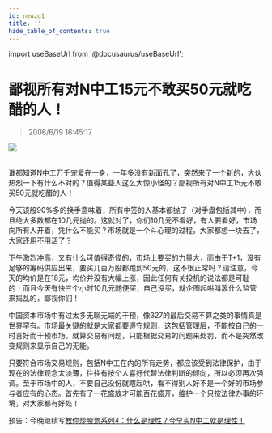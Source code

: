 ```yaml
---
id: newzg1
title: ''
hide_table_of_contents: true
---
```


import useBaseUrl from '@docusaurus/useBaseUrl';

# 鄙视所有对N中工15元不敢买50元就吃醋的人！

> 2006/6/19 16:45:17

<div style={{textAlign: 'center'}}>
<img src={useBaseUrl('https://gateway.ipfscdn.io/ipfs/QmXSnds2BF97yuZwYAMLwrpjQcuPcm22WGsFmBJfWFTEUM/economics/newzg1/1.gif')} /><br/><br/>
</div>

谁都知道N中工万千宠爱在一身，一年多没有新面孔了，突然来了一个新的，大伙热烈一下有什么不对的？值得某些人这么大惊小怪的？鄙视所有对N中工15元不敢买50元就吃醋的人！

今天该股90%多的换手意味着，所有中签的人基本都抛了（对手盘包括其中），而且绝大多数都在10几元抛的。这就对了，你们10几元不看好，有人要看好，市场向所有人开着，凭什么不能买？市场就是一个斗心理的过程，大家都想一块去了，大家还用不用活了？

下午激烈冲高，又有什么可值得奇怪的，市场上要买的力量大，而由于T+1，没有足够的筹码供应出来，要买几百万股都跑到50元的，这不很正常吗？请注意，今天的均价是在18元，均价并没有大幅上涨，因此任何有关投机的说法都是可耻的！而且今天有快三个小时10几元随便买，自己没买，就企图起哄叫嚣什么监管来捣乱的，鄙视你们！

中国资本市场中有过太多无聊无端的干预，像327的最后交易不算之类的事情真是世界罕有。市场最关键的就是大家都要遵守规则，这包括管理层，不能按自己的一时喜好而干预市场。就算交易有问题，只能根据交易的问题来处罚，而不是突然改变规则来显示自己的无能。

只要符合市场交易规则，包括N中工在内的所有走势，都应该受到法律保护，由于现在的法律观念太淡薄，往往有按个人喜好代替法律判断的倾向，所以必须再次强调。至于市场中的人，不要自己没份就瞎起哄，看不得别人好不是一个好的市场参与者应有的心态。首先有了一花盛放才可能百花盛开，维护一个只按法律办事的环境，对大家都有好处！

预告：今晚继续写[教你炒股票系列4：什么是理性？今早买N中工就是理性！](../stocks/004)